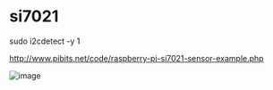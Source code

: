 # si7021


sudo i2cdetect -y 1




http://www.pibits.net/code/raspberry-pi-si7021-sensor-example.php

![image](https://raw.githubusercontent.com/riotgibbon/raspberrypi/master/sensors/si7021/pi-and-si7021_bb.png)
